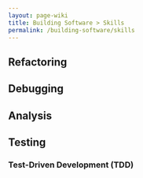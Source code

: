 ```yaml
---
layout: page-wiki
title: Building Software > Skills
permalink: /building-software/skills
---
```


## Refactoring

## Debugging

## Analysis

## Testing

### Test-Driven Development (TDD)
